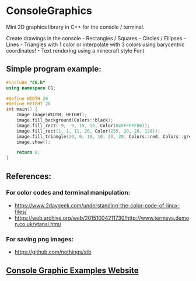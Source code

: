 # ConsoleGraphics

Mini 2D graphics library in C++ for the console / terminal.

Create drawings in the console
	- Rectangles / Squares
	- Circles / Ellipses
	- Lines
	- Triangles with 1 color or interpolate with 3 colors using barycentric coordinates!
	- Text rendering using a minecraft style Font

## Simple program example: 
```cpp
#include "CG.h"
using namespace CG;

#define WIDTH 20
#define HEIGHT 20
int main() {
	Image image(WIDTH, HEIGHT);
	image.fill_background(Colors::black);
    image.fill_rect(-9, -9, 15, 15, Color(0xFFFFFF00));
	image.fill_rect(1, 1, 11, 20, Color(255, 20, 20, 128));
	image.fill_triangle(20, 0, 10, 10, 20, 20, Colors::red, Colors::green, Colors::blue);
	image.show();

    return 0;
}
```

## References: 
### For color codes and terminal manipulation:
- https://www.2daygeek.com/understanding-the-color-code-of-linux-files/
- https://web.archive.org/web/20151004211730/http://www.termsys.demon.co.uk/vtansi.htm/

### For saving png images:
- https://github.com/nothings/stb

## [Console Graphic Examples Website](https://barrales-d.github.io/ConsoleGraphics/)
